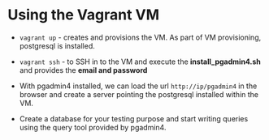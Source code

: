 # Using the Vagrant VM

* `vagrant up` - creates and provisions the VM. As part of VM provisioning, postgresql is installed.

* `vagrant ssh` - to SSH in to the VM and execute the **install_pgadmin4.sh** and provides the **email and password**

* With pgadmin4 installed, we can load the url `http://ip/pgadmin4` in the browser and create a server pointing the postgresql installed within the VM.

* Create a database for your testing purpose and start writing queries using the query tool provided by pgadmin4.
